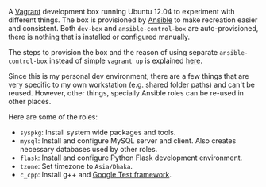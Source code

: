 A [Vagrant](https://www.vagrantup.com/) development box running Ubuntu 12.04 to experiment with different things. The box is provisioned by [Ansible](http://www.ansible.com/) to make recreation easier and consistent. Both `dev-box` and `ansible-control-box` are auto-provisioned, there is nothing that is installed or configured manually.

The steps to provision the box and the reason of using separate `ansible-control-box` instead of simple `vagrant up` is explained [here](https://github.com/taskinoor/misc-codes/tree/master/vagrant-ansible-win7).

Since this is my personal dev environment, there are a few things that are  very specific to my own workstation (e.g. shared folder paths) and can't be reused. However, other things, specially Ansible roles can be re-used in other places.

Here are some of the roles:

* `syspkg`: Install system wide packages and tools.
* `mysql`: Install and configure MySQL server and client. Also creates necessary databases used by other roles.
* `flask`: Install and configure Python Flask development environment.
* `tzone`: Set timezone to `Asia/Dhaka`.
* `c_cpp`: Install g++ and [Google Test framework](https://github.com/google/googletest).
